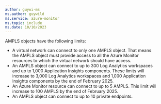 ```yaml
---
author: guywi-ms
ms.author: guywild
ms.service: azure-monitor
ms.topic: include
ms.date: 10/10/2023
---
```


AMPLS objects have the following limits:

* A virtual network can connect to only one AMPLS object. That means the AMPLS object must provide access to all the Azure Monitor resources to which the virtual network should have access.
* An AMPLS object can connect to up to 300 Log Analytics workspaces and up to 1,000 Application Insights components. These limits will increase to 3,000 Log Analytics workspaces and 1,000 Application Insights components by the end of February 2025.
* An Azure Monitor resource can connect to up to 5 AMPLS. This limit will increase to 100 AMPLS by the end of February 2025.
* An AMPLS object can connect to up to 10 private endpoints.